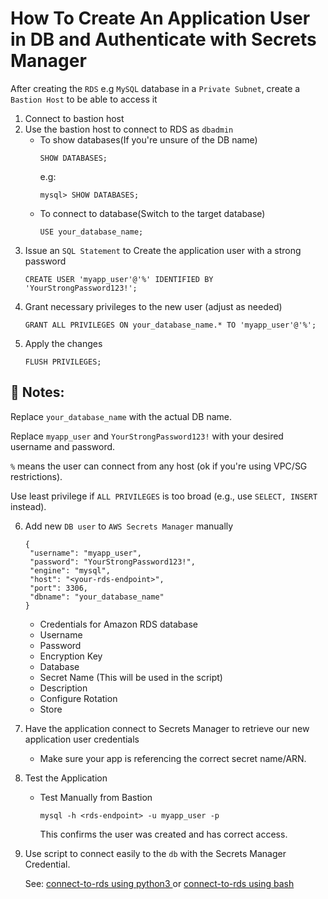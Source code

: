 # How To Create An Application User in DB and Authenticate with Secrets Manager
After creating the `RDS` e.g `MySQL` database in a `Private Subnet`, create a `Bastion Host` to be able to access it

1. Connect to bastion host
2. Use the bastion host to connect to RDS as `dbadmin`
   - To show databases(If you're unsure of the DB name)
     ```
     SHOW DATABASES;
     ```
     e.g:
     ```
     mysql> SHOW DATABASES;
     ```
   - To connect to database(Switch to the target database)
     ```
     USE your_database_name;
     ```
3. Issue an `SQL Statement` to Create the application user with a strong password
   ```
   CREATE USER 'myapp_user'@'%' IDENTIFIED BY 'YourStrongPassword123!';
   ```
4. Grant necessary privileges to the new user (adjust as needed)
   ```
   GRANT ALL PRIVILEGES ON your_database_name.* TO 'myapp_user'@'%';
   ```
5. Apply the changes
   ```
   FLUSH PRIVILEGES;
   ```

## 🔐 Notes:
Replace `your_database_name` with the actual DB name.

Replace `myapp_user` and `YourStrongPassword123!` with your desired username and password.

`%` means the user can connect from any host (ok if you're using VPC/SG restrictions).

Use least privilege if `ALL PRIVILEGES` is too broad (e.g., use `SELECT, INSERT` instead).

6. Add new `DB user` to `AWS Secrets Manager` manually
     ```
     {
      "username": "myapp_user",
      "password": "YourStrongPassword123!",
      "engine": "mysql",
      "host": "<your-rds-endpoint>",
      "port": 3306,
      "dbname": "your_database_name"
     }
    ```
     - Credentials for Amazon RDS database
     - Username
     - Password
     - Encryption Key
     - Database
     - Secret Name (This will be used in the script)
     - Description
     - Configure Rotation
     - Store
7. Have the application connect to Secrets Manager to retrieve our new application user credentials
   - Make sure your app is referencing the correct secret name/ARN.
8. Test the Application
    - Test Manually from Bastion
      ```
      mysql -h <rds-endpoint> -u myapp_user -p
      ```
      This confirms the user was created and has correct access.

9. Use script to connect easily to the `db` with the Secrets Manager Credential.

    See: <a href=./connect-to-rds.py> connect-to-rds using python3 </a> or <a href=./connect-to-rds.sh> connect-to-rds using bash </a>
